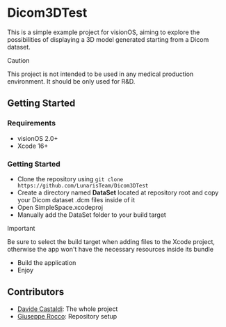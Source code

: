 # Dicom3DTest
This is a simple example project for visionOS, aiming to explore the possibilities of displaying a 3D model generated starting from a Dicom dataset.

> [!CAUTION]
> This project is not intended to be used in any medical production environment. It should be only used for R&D.

## Getting Started
### Requirements
- visionOS 2.0+
- Xcode 16+

### Getting Started
- Clone the repository using ```git clone https://github.com/LunarisTeam/Dicom3DTest```
- Create a directory named <strong>DataSet</strong> located at repository root and copy your Dicom dataset .dcm files inside of it
- Open SimpleSpace.xcodeproj
- Manually add the DataSet folder to your build target

> [!IMPORTANT]
> Be sure to select the build target when adding files to the Xcode project, otherwise the app won't have the necessary resources inside its bundle

- Build the application
- Enjoy

## Contributors
- [Davide Castaldi](https://github.com/Dave-Ed-Cast): The whole project
- [Giuseppe Rocco](https://github.com/iOmega8561): Repository setup
